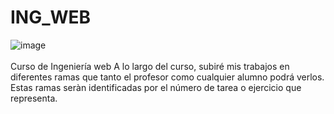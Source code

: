 # ING_WEB

![image](https://external-content.duckduckgo.com/iu/?u=https%3A%2F%2Ftse1.mm.bing.net%2Fth%3Fid%3DOIP.PmGtBbzIjM6h_8UvxqrJRwHaHa%26pid%3DApi&f=1)
</br>
</br>
Curso de Ingeniería web
A lo largo del curso, subiré mis trabajos en diferentes ramas que tanto el profesor como cualquier alumno podrá verlos.
Estas ramas seràn identificadas por el número de tarea o ejercicio que representa.
